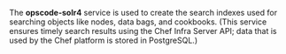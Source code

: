 The **opscode-solr4** service is used to create the search indexes used
for searching objects like nodes, data bags, and cookbooks. (This
service ensures timely search results using the Chef Infra Server API;
data that is used by the Chef platform is stored in PostgreSQL.)
